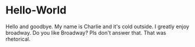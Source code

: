 # Hello-World
Hello and goodbye.
My name is Charlie and it's cold outside. I greatly enjoy broadway. Do you like Broadway? Pls don't answer that. That was rhetorical.
